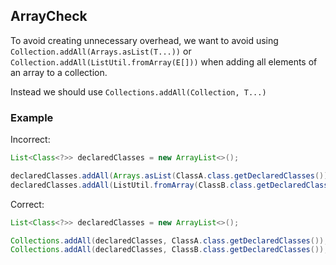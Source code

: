 ## ArrayCheck

To avoid creating unnecessary overhead, we want to avoid using
`Collection.addAll(Arrays.asList(T...))` or
`Collection.addAll(ListUtil.fromArray(E[]))` when adding all elements of an
array to a collection.

Instead we should use `Collections.addAll(Collection, T...)`

### Example

Incorrect:

```java
List<Class<?>> declaredClasses = new ArrayList<>();

declaredClasses.addAll(Arrays.asList(ClassA.class.getDeclaredClasses()));
declaredClasses.addAll(ListUtil.fromArray(ClassB.class.getDeclaredClasses()));
```

Correct:

```java
List<Class<?>> declaredClasses = new ArrayList<>();

Collections.addAll(declaredClasses, ClassA.class.getDeclaredClasses());
Collections.addAll(declaredClasses, ClassB.class.getDeclaredClasses());
```